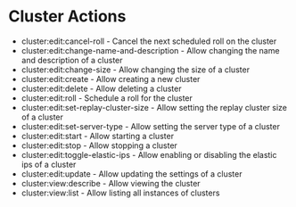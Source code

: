 # Cluster Actions

* cluster:edit:cancel-roll - Cancel the next scheduled roll on the cluster
* cluster:edit:change-name-and-description - Allow changing the name and description of a cluster
* cluster:edit:change-size - Allow changing the size of a cluster
* cluster:edit:create - Allow creating a new cluster
* cluster:edit:delete - Allow deleting a cluster
* cluster:edit:roll - Schedule a roll for the cluster
* cluster:edit:set-replay-cluster-size - Allow setting the replay cluster size of a cluster
* cluster:edit:set-server-type - Allow setting the server type of a cluster
* cluster:edit:start - Allow starting a cluster
* cluster:edit:stop - Allow stopping a cluster
* cluster:edit:toggle-elastic-ips - Allow enabling or disabling the elastic ips of a cluster
* cluster:edit:update - Allow updating the settings of a cluster
* cluster:view:describe - Allow viewing the cluster
* cluster:view:list - Allow listing all instances of clusters

